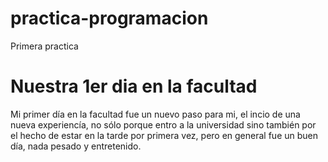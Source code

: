 # practica-programacion
Primera practica
# Nuestra 1er dia en la facultad
Mi primer día en la facultad fue un nuevo paso para mi, el incio de una nueva experiencía, no sólo porque entro a la universidad sino también por el hecho de estar en la tarde por primera vez, pero en general fue un buen día, nada pesado y entretenido.
